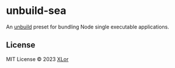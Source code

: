# unbuild-sea

An [unbuild](https://github.com/unjs/unbuild) preset for bundling Node single executable applications.

## License

MIT License © 2023 [XLor](https://github.com/yjl9903)

